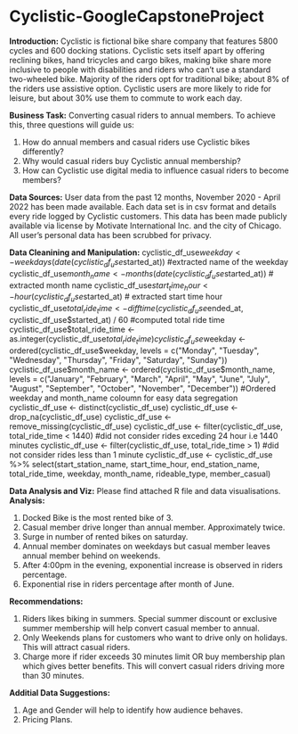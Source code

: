 # Cyclistic-GoogleCapstoneProject

**Introduction:**
Cyclistic is fictional bike share company that features 5800 cycles and 600 docking stations. Cyclistic sets itself apart by offering reclining bikes, hand tricycles and cargo bikes, making bike share more inclusive to people with disabilities and riders who can’t use a standard two-wheeled bike. Majority of the riders opt for traditional bike; about 8% of the riders use assistive option. Cyclistic users are more likely to ride for leisure, but about 30% use them to commute to work each day.

**Business Task:**
Converting casual riders to annual members. To achieve this, three questions will guide us:
1. How do annual members and casual riders use Cyclistic bikes differently?
2. Why would casual riders buy Cyclistic annual membership?
3. How can Cyclistic use digital media to influence casual riders to become members?

**Data Sources:**
User data from the past 12 months, November 2020 - April 2022 has been made available. Each data set is in csv format and details every ride logged by Cyclistic customers. This data has been made publicly available via license by Motivate International Inc. and the city of Chicago. All user’s personal data has been scrubbed for privacy.

**Data Cleanining and Manipulation:**
cyclistic_df_use$weekday <- weekdays(date(cyclistic_df_use$started_at)) #extracted name of the weekday
cyclistic_df_use$month_name <- months(date(cyclistic_df_use$started_at)) # extracted month name
cyclistic_df_use$start_time_hour <- hour(cyclistic_df_use$started_at) # extracted start time hour
cyclistic_df_use$total_ride_time <- difftime(cyclistic_df_use$ended_at, cyclistic_df_use$started_at) / 60 #computed total ride time
cyclistic_df_use$total_ride_time <- as.integer(cyclistic_df_use$total_ride_time)
cyclistic_df_use$weekday <- ordered(cyclistic_df_use$weekday, levels = c("Monday", "Tuesday", "Wednesday", "Thursday", 
                                                                          "Friday", "Saturday", "Sunday"))
cyclistic_df_use$month_name <- ordered(cyclistic_df_use$month_name, levels = c("January", "February", "March",
                                                                     "April", "May", "June",
                                                                     "July", "August", "September",
                                                                     "October", "November", "December"))
#Ordered weekday and month_name coloumn for easy data segregation
cyclistic_df_use <- distinct(cyclistic_df_use)
cyclistic_df_use <- drop_na(cyclistic_df_use) 
cyclistic_df_use <- remove_missing(cyclistic_df_use) 
cyclistic_df_use <- filter(cyclistic_df_use, total_ride_time < 1440) #did not consider rides exceding 24 hour i.e 1440 minutes
cyclistic_df_use <- filter(cyclistic_df_use, total_ride_time > 1) #did not consider rides less than 1 minute
cyclistic_df_use <- cyclistic_df_use %>% select(start_station_name, start_time_hour, end_station_name,
                                                total_ride_time, weekday, month_name, rideable_type, member_casual)
                                                                                               
**Data  Analysis and Viz:**
Please find attached R file and data visualisations.
**Analysis:**
1. Docked Bike is the most rented bike of 3.
2. Casual member drive longer than annual member. Approximately twice.
3. Surge in number of rented bikes on saturday.
4. Annual member dominates on weekdays but casual member leaves annual member behind on weekends.
5. After 4:00pm in the evening, exponential increase is observed in riders percentage.
6. Exponential rise in riders percentage after month of June. 


**Recommendations:**
1. Riders likes biking in summers. Special summer discount or exclusive summer membership will help convert casual member to annual.
2. Only Weekends plans for customers who want to drive only on holidays. This will attract casual riders.
3. Charge more if rider exceeds 30 minutes limit OR buy membership plan which gives better benefits. This will convert casual riders driving more than 30 minutes.

**Additial Data Suggestions:**
1. Age and Gender will help to identify how audience behaves.
2. Pricing Plans.
